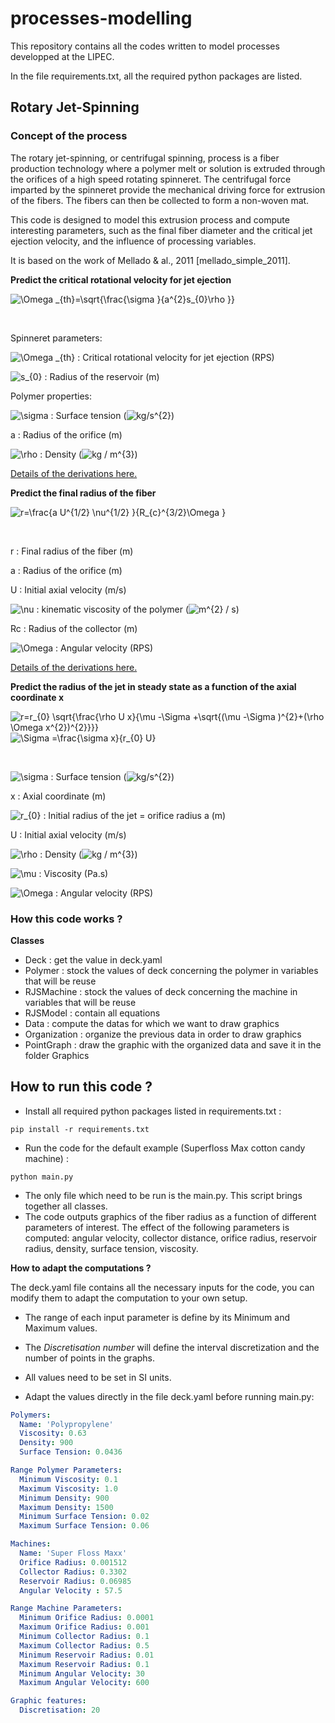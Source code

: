 # processes-modelling

This repository contains all the codes written to model processes developped at the LIPEC.

In the file requirements.txt, all the required python packages are listed.

## Rotary Jet-Spinning


### Concept of the process

The rotary jet-spinning, or centrifugal spinning, process is a fiber production technology where a polymer melt or solution is extruded through the orifices of a high speed rotating spinneret. The centrifugal force imparted by the spinneret provide the mechanical driving force for extrusion of the fibers. The fibers can then be collected to form a non-woven mat.

This code is designed to model this extrusion process and compute interesting parameters, such as the final fiber diameter and the critical jet ejection velocity, and the influence of processing variables.

It is based on the work of Mellado & al., 2011 [mellado_simple_2011].

**Predict the critical rotational velocity for jet ejection**

<img src="https://latex.codecogs.com/gif.latex?\Omega&space;_{th}=\sqrt{\frac{\sigma&space;}{a^{2}s_{0}\rho&space;}}" title="\Omega _{th}=\sqrt{\frac{\sigma }{a^{2}s_{0}\rho }}" />

&nbsp;

Spinneret parameters:

<img src="https://latex.codecogs.com/gif.latex?\Omega&space;_{th}" title="\Omega _{th}" /> : Critical rotational velocity for jet ejection (RPS)

<img src="https://latex.codecogs.com/gif.latex?s_{0}" title="s_{0}" /> : Radius of the reservoir (m)

Polymer properties:

<img src="https://latex.codecogs.com/gif.latex?\sigma" title="\sigma" /> : Surface tension (<img src="https://latex.codecogs.com/gif.latex?kg/s^{2}" title="kg/s^{2}" />)

a : Radius of the orifice (m)

<img src="https://latex.codecogs.com/gif.latex?\rho" title="\rho" /> : Density (<img src="https://latex.codecogs.com/gif.latex?kg&space;/&space;m^{3}" title="kg / m^{3}" />)

[Details of the derivations here.](mellado_equations.md)

**Predict the final radius of the fiber**

<img src="https://latex.codecogs.com/gif.latex?r=\frac{a&space;U^{1/2}&space;\nu^{1/2}&space;}{R_{c}^{3/2}\Omega&space;}" title="r=\frac{a U^{1/2} \nu^{1/2} }{R_{c}^{3/2}\Omega }" />


&nbsp;


r : Final radius of the fiber (m)

a : Radius of the orifice (m)

U : Initial axial velocity (m/s)

<img src="https://latex.codecogs.com/gif.latex?\nu" title="\nu" /> : kinematic viscosity of the polymer (<img src="https://latex.codecogs.com/gif.latex?m^{2}&space;/&space;s" title="m^{2} / s" />)

Rc : Radius of the collector (m)

<img src="https://latex.codecogs.com/gif.latex?\Omega" title="\Omega" /> : Angular velocity (RPS)

[Details of the derivations here.](mellado_equations.md)


**Predict the radius of the jet in steady state as a function of the axial coordinate x**

<img src="https://latex.codecogs.com/gif.latex?r=r_{0}&space;\sqrt{\frac{\rho&space;U&space;x}{\mu&space;-\Sigma&space;&plus;\sqrt{(\mu&space;-\Sigma&space;)^{2}&plus;(\rho&space;\Omega&space;x^{2})^{2}}}}" title="r=r_{0} \sqrt{\frac{\rho U x}{\mu -\Sigma +\sqrt{(\mu -\Sigma )^{2}+(\rho \Omega x^{2})^{2}}}}" />

<img src="https://latex.codecogs.com/gif.latex?\Sigma&space;=\frac{\sigma&space;x}{r_{0}&space;U}" title="\Sigma =\frac{\sigma x}{r_{0} U}" />


&nbsp;


<img src="https://latex.codecogs.com/gif.latex?\sigma" title="\sigma" /> : Surface tension (<img src="https://latex.codecogs.com/gif.latex?kg/s^{2}" title="kg/s^{2}" />)

x : Axial coordinate (m)

<img src="https://latex.codecogs.com/gif.latex?r_{0}" title="r_{0}" /> : Initial radius of the jet = orifice radius a (m)

U : Initial axial velocity (m/s)

<img src="https://latex.codecogs.com/gif.latex?\rho" title="\rho" /> : Density (<img src="https://latex.codecogs.com/gif.latex?kg&space;/&space;m^{3}" title="kg / m^{3}" />)

<img src="https://latex.codecogs.com/gif.latex?\mu" title="\mu" /> : Viscosity (Pa.s)

<img src="https://latex.codecogs.com/gif.latex?\Omega" title="\Omega" /> : Angular velocity (RPS)


### How this code works ?

**Classes**
- Deck : get the value in deck.yaml
- Polymer : stock the values of deck concerning the polymer in variables that will be reuse
- RJSMachine : stock the values of deck concerning the machine in variables that will be reuse
- RJSModel : contain all equations
- Data : compute the datas for which we want to draw graphics
- Organization : organize the previous data in order to draw graphics
- PointGraph : draw the graphic with the organized data and save it in the folder Graphics


## How to run this code ?

- Install all required python packages listed in requirements.txt :
```linux
pip install -r requirements.txt
```
- Run the code for the default example (Superfloss Max cotton candy machine) :
```linux
python main.py
```

- The only file which need to be run is the main.py. This script brings together all classes.
- The code outputs graphics of the fiber radius as a function of different parameters of interest. The effect of the following parameters is computed: angular velocity, collector distance, orifice radius, reservoir radius, density, surface tension, viscosity.

**How to adapt the computations ?**

The deck.yaml file contains all the necessary inputs for the code, you can modify them to adapt the computation to your own setup.
- The range of each input parameter is define by its Minimum and Maximum values.
- The *Discretisation number* will define the interval discretization and the number of points in the graphs.
- All values need to be set in SI units.

- Adapt the values directly in the file deck.yaml before running main.py:

```yaml
Polymers:
  Name: 'Polypropylene'
  Viscosity: 0.63
  Density: 900
  Surface Tension: 0.0436

Range Polymer Parameters:
  Minimum Viscosity: 0.1
  Maximum Viscosity: 1.0
  Minimum Density: 900
  Maximum Density: 1500
  Minimum Surface Tension: 0.02
  Maximum Surface Tension: 0.06

Machines:
  Name: 'Super Floss Maxx'
  Orifice Radius: 0.001512
  Collector Radius: 0.3302
  Reservoir Radius: 0.06985
  Angular Velocity : 57.5

Range Machine Parameters:
  Minimum Orifice Radius: 0.0001
  Maximum Orifice Radius: 0.001
  Minimum Collector Radius: 0.1
  Maximum Collector Radius: 0.5
  Minimum Reservoir Radius: 0.01
  Maximum Reservoir Radius: 0.1
  Minimum Angular Velocity: 30
  Maximum Angular Velocity: 600

Graphic features:
  Discretisation: 20
```
